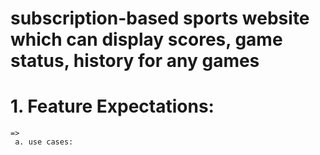#  subscription-based sports website which can display scores, game status, history for any games

# 1. Feature Expectations:
    =>
     a. use cases:  
